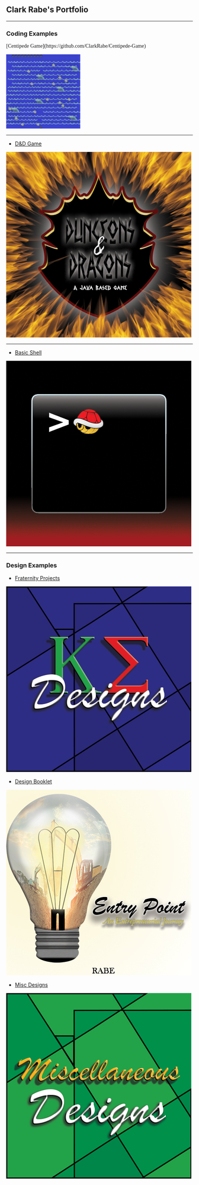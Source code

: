 ## Clark Rabe's Portfolio

---

### Coding Examples
<p style = "font-family:Candara;">
[Centipede Game](https://github.com/ClarkRabe/Centipede-Game)
</p>
<img src="images/centipedeGame.JPG?raw=true" height="200" width="200"/>

---
- [D&D Game](https://github.com/ClarkRabe/Dungeon-Game)
<img src="images/dndimg.jpg?raw=true"/>

---
- [Basic Shell](https://github.com/ClarkRabe/Basic_Shell)
<img src="images/shellimg.jpg?raw=true"/>

---

### Design Examples

- [Fraternity Projects](https://github.com/ClarkRabe/Fraternity_Designs)
<img src="images/ke_cover.jpg?raw=true"/>

- [Design Booklet](/pdf/desn216_final-booklet_120919_v2_CR.pdf)
<img src="images/project_cover.jpg?raw=true"/>

- [Misc Designs](https://github.com/ClarkRabe/Misc_Designs)
<img src="images/misc_cover.jpg?raw=true"/>





